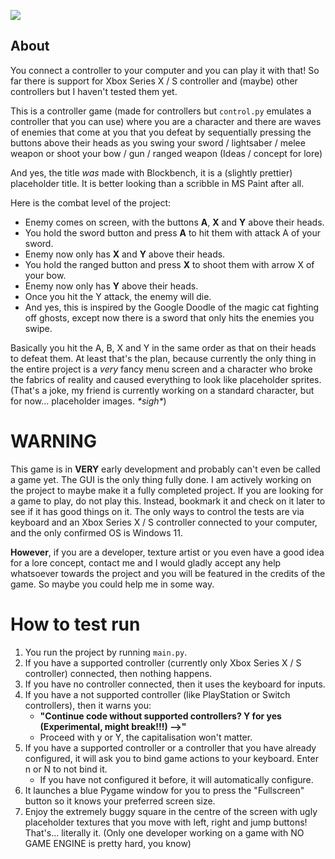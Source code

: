 ![](assets/gui/title.png)

## About

You connect a controller to your computer and you can play it with that! So far there is support for Xbox Series X / S controller and (maybe) other controllers but I haven't tested them yet.

This is a controller game (made for controllers but `control.py` emulates a controller that you can use) where you are a character and there are waves of enemies that come at you that you defeat by sequentially pressing the buttons above their heads as you swing your sword / lightsaber / melee weapon or shoot your bow / gun / ranged weapon (Ideas / concept for lore)

And yes, the title *was* made with Blockbench, it is a (slightly prettier) placeholder title. It is better looking than a scribble in MS Paint after all.

Here is the combat level of the project:

* Enemy comes on screen, with the buttons **A**, **X** and **Y** above their heads.
* You hold the sword button and press **A** to hit them with attack A of your sword.
* Enemy now only has **X** and **Y** above their heads.
* You hold the ranged button and press **X** to shoot them with arrow X of your bow.
* Enemy now only has **Y** above their heads.
* Once you hit the Y attack, the enemy will die.
* And yes, this is inspired by the Google Doodle of the magic cat fighting off ghosts, except now there is a sword that only hits the enemies you swipe.

Basically you hit the A, B, X and Y in the same order as that on their heads to defeat them.
At least that's the plan, because currently the only thing in the entire project is a *very* fancy menu screen and a character who broke the fabrics of reality and caused everything to look like placeholder sprites. (That's a joke, my friend is currently working on a standard character, but for now... placeholder images. *\*sigh\**)

# **WARNING**

This game is in **VERY** early development and probably can't even be called a game yet. The GUI is the only thing fully done. I am actively working on the project to maybe make it a fully completed project. If you are looking for a game to play, do not play this. Instead, bookmark it and check on it later to see if it has good things on it. The only ways to control the tests are via keyboard and an Xbox Series X / S controller connected to your computer, and the only confirmed OS is Windows 11.

**However**,  if you are a developer, texture artist or you even have a good idea for a lore concept, contact me and I would gladly accept any help whatsoever towards the project and you will be featured in the credits of the game. So maybe you could help me in some way.

# How to test run
1. You run the project by running `main.py`.
2. If you have a supported controller (currently only Xbox Series X / S controller) connected, then nothing happens.
3. If you have no controller connected, then it uses the keyboard for inputs.
4. If you have a not supported controller (like PlayStation or Switch controllers), then it warns you:
    * **"Continue code without supported controllers? Y for yes (Experimental, might break!!!) -->"**
    * Proceed with y or Y, the capitalisation won't matter.
5. If you have a supported controller or a controller that you have already configured, it will ask you to bind game actions to your keyboard. Enter n or N to not bind it.
    * If you have not configured it before, it will automatically configure.
6. It launches a blue Pygame window for you to press the "Fullscreen" button so it knows your preferred screen size.
7. Enjoy the extremely buggy square in the centre of the screen with ugly placeholder textures that you move with left, right and jump buttons! That's... literally it. (Only one developer working on a game with NO GAME ENGINE is pretty hard, you know)